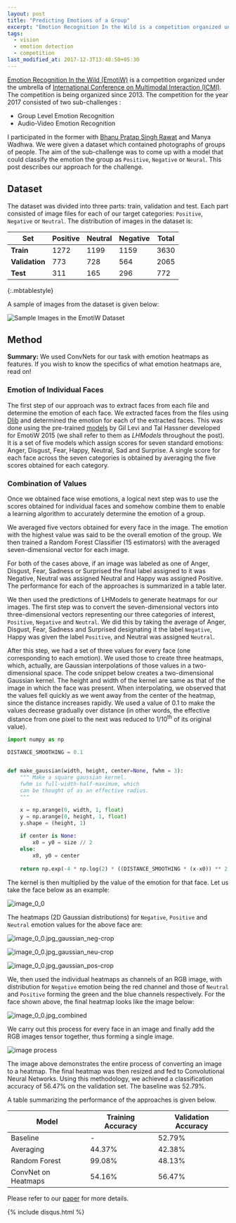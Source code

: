 ```yaml
---
layout: post
title: "Predicting Emotions of a Group"
excerpt: "Emotion Recognition In the Wild is a competition organized under the umbrella of ICMI. This post describes our approach for the 2017 challenge."
tags:
  - vision
  - emotion detection
  - competition
last_modified_at: 2017-12-3T13:48:50+05:30
---
```


[Emotion Recognition In the Wild (EmotiW)](https://sites.google.com/site/emotiwchallenge/) is a competition organized under the umbrella of [International Conference on Multimodal Interaction (ICMI)](https://icmi.acm.org/2017/). The competition is being organized since 2013. The  competition for the year 2017 consisted of two sub-challenges :

- Group Level Emotion Recognition
- Audio-Video Emotion Recognition

I participated in the former with [Bhanu Pratap Singh Rawat](https://bhanu-mnit.github.io/) and Manya Wadhwa. We were given a dataset which contained photographs of groups of people. The aim of the sub-challenge was to come up with a model that could classify the emotion the group as `Positive`, `Negative` or `Neural`. This post describes our approach for the challenge.

## Dataset

The dataset was divided into three parts: train, validation and test. Each part consisted of image files for each of our target categories: `Positive`, `Negative` or `Neutral`. The distribution of images in the dataset is:

| Set            | Positive | Neutral | Negative | Total |
| -------------- | -------- | ------- | -------- | ----- |
| **Train**      | 1272     | 1199    | 1159     | 3630  |
| **Validation** | 773      | 728     | 564      | 2065  |
| **Test**       | 311      | 165     | 296      | 772   |
{:.mbtablestyle}

A sample of images from the dataset is given below:

![Sample Images in the EmotiW Dataset](/assets/emotiw-17/group_snapshot.png) 

## Method

**Summary:** We used ConvNets for our task with emotion heatmaps as features. If you wish to know the specifics of what emotion heatmaps are, read on!

### Emotion of Individual Faces

The first step of our approach was to extract faces from each file and determine the emotion of each face. We extracted faces from the files using [Dlib](http://dlib.net/) and determined the emotion for each of the extracted faces. This was done using the pre-trained [models](https://www.openu.ac.il/home/hassner/projects/cnn_emotions/) by Gil Levi and Tal Hassner developed for EmotiW 2015 (we shall refer to them as *LHModels* throughout the post). It is a set of five models which assign scores for seven standard emotions: Anger, Disgust, Fear, Happy, Neutral, Sad and Surprise. A single score for each face across the seven categories is obtained by averaging the five scores obtained for each category.

### Combination of Values

Once we obtained face wise emotions, a logical next step was to use the scores obtained for individual faces and somehow combine them to enable a learning algorithm to accurately determine the emotion of a group.

We averaged five vectors obtained for every face in the image. The emotion with the highest value was said to be the overall emotion of the group. We then trained a Random Forest Classifier (15 estimators) with the averaged seven-dimensional vector for each image.

For both of the cases above, if an image was labeled as one of Anger, Disgust, Fear, Sadness or Surprised the final label assigned to it was Negative, Neutral was assigned Neutral and Happy was assigned Positive. The performance for each of the approaches is summarized in a table later. 

We then used the predictions of LHModels to generate heatmaps for our images. The first step was to convert the seven-dimensional vectors into three-dimensional vectors representing our three categories of interest, `Positive`, `Negative` and `Neutral`. We did this by taking the average of Anger, Disgust, Fear, Sadness and Surprised designating it the label `Negative`, Happy was given the label `Positive`, and Neutral was assigned `Neutral`.

After this step, we had a set of three values for every face (one corresponding to each emotion). We used those to create three heatmaps, which, actually, are Gaussian interpolations of those values in a two-dimensional space.  The code snippet below creates a two-dimensional Gaussian kernel. The height and width of the kernel are same as that of the image in which the face was present. When interpolating, we observed that the values fell quickly as we went away from the center of the heatmap, since the distance increases rapidly. We used a value of 0.1 to make the values decrease gradually over distance (in other words, the effective distance from one pixel to the next was reduced to 1/10<sup>th</sup> of its original value). 

```python
import numpy as np

DISTANCE_SMOOTHING = 0.1


def make_gaussian(width, height, center=None, fwhm = 3):
    """ Make a square gaussian kernel.
    fwhm is full-width-half-maximum, which
    can be thought of as an effective radius.
    """

    x = np.arange(0, width, 1, float)
    y = np.arange(0, height, 1, float)
    y.shape = (height, 1)
    
    if center is None:
        x0 = y0 = size // 2
    else:
        x0, y0 = center
    
    return np.exp(-4 * np.log(2) * ((DISTANCE_SMOOTHING * (x-x0)) ** 2 + (DISTANCE_SMOOTHING * (y-y0)) ** 2) / fwhm ** 2)
```

The kernel is then multiplied by the value of the emotion for that face. Let us take the face below as an example:

![image_0_0](/assets/emotiw-17/image_0_0.jpg)

The heatmaps (2D Gaussian distributions) for `Negative`, `Positive` and `Neutral` emotion values for the above face are:

![image_0_0.jpg_gaussian_neg-crop](/assets/emotiw-17/image_0_0.jpg_gaussian_neg-crop.png)

![image_0_0.jpg_gaussian_neu-crop](/assets/emotiw-17/image_0_0.jpg_gaussian_neu-crop.png)

![image_0_0.jpg_gaussian_pos-crop](/assets/emotiw-17/image_0_0.jpg_gaussian_pos-crop.png)

We, then used the individual heatmaps as channels of an RGB image, with distribution for `Negative` emotion being the red channel and those of `Neutral` and `Positive` forming the green and the blue channels respectively. For the face shown above, the final heatmap looks like the image below:

![image_0_0.jpg_combined](/assets/emotiw-17/image_0_0.jpg_combined.png)

We carry out this process for every face in an image and finally add the RGB images tensor together, thus forming a single image.

![image process](/assets/emotiw-17/image-process.jpg)

​The image above demonstrates the entire process of converting an image to a heatmap. The final heatmap was then resized and fed to Convolutional Neural Networks. Using this methodology, we achieved a classification accuracy of 56.47% on the validation set. The baseline was 52.79%.

A table summarizing the performance of the approaches is given below.

| Model               | Training Accuracy | Validation Accuracy |
| ------------------- | ----------------- | ------------------- |
| Baseline            | -                 | 52.79%              |
| Averaging           | 44.37%            | 42.38%              |
| Random Forest       | 99.08%            | 48.13%              |
| ConvNet on Heatmaps | 54.16%​           | 56.47%              |

Please refer to our [paper](https://arxiv.org/abs/1710.01216) for more details.

{% include disqus.html %}
